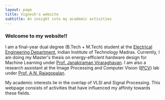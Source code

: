 ```yaml
---
layout: page
title: Vignesh's website
subtitle: An insight into my academic activities
---
```


### Welcome to my website!!
I am a final-year dual degree (B.Tech + M.Tech) student at the [Electrical Engineering Department](http://www.ee.iitm.ac.in/), Indian Institute of Technology Madras. Currently, I am doing my Master's thesis on energy-efficient hardware design for Machine Learning under [Prof. Janakiraman Viraraghavan](http://www.ee.iitm.ac.in/janakiraman/). I am also a  research assistant at the Image Processing and Computer Vision ([IPCV](http://www.ee.iitm.ac.in/ipcvlab/)) lab under [Prof. A.N. Rajagopalan](http://www.ee.iitm.ac.in/~raju/).  

My academic interests lie in the overlap of VLSI and Signal Processing. This webpage consists of activities that have influenced my affinity towards these fields.
